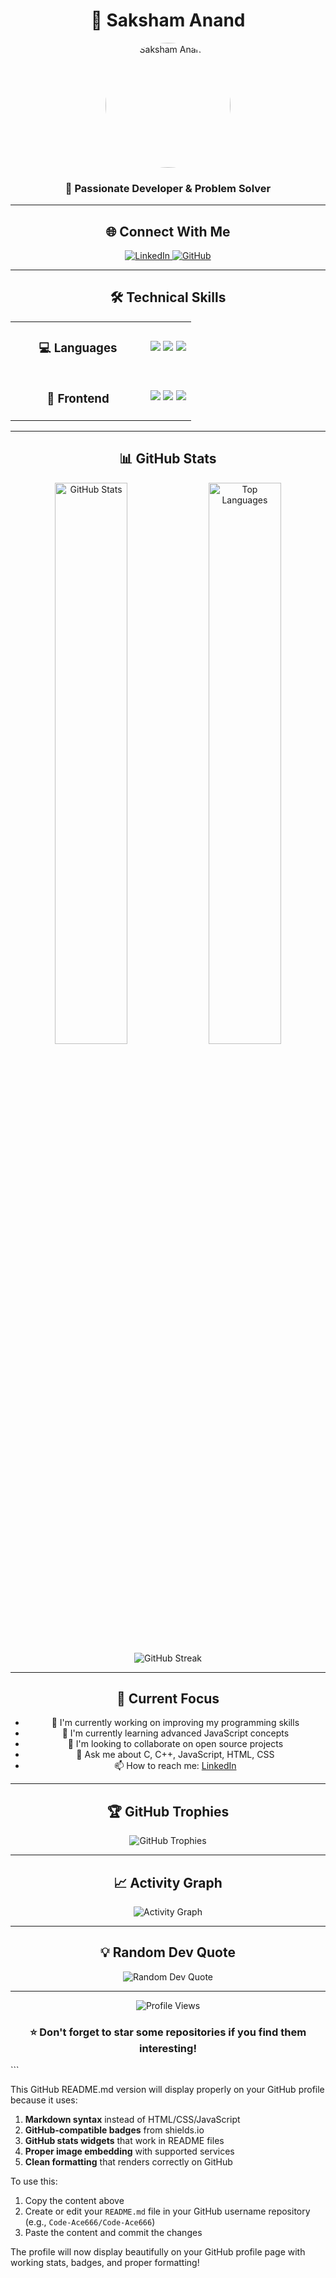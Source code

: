 <div align="center">

# 🚀 Saksham Anand

<img src="https://i.ibb.co/h1d3vP70/Whats-App-Image-2025-06-14-at-13-15-50-0879963a.jpg" alt="Saksham Anand" width="200" height="200" style="border-radius: 50%; object-fit: cover;"/>

### 💫 Passionate Developer & Problem Solver

---

## 🌐 Connect With Me

<p align="center">
  <a href="https://www.linkedin.com/in/saksham-anand-714008317" target="_blank">
    <img src="https://img.shields.io/badge/LinkedIn-0077B5?style=for-the-badge&logo=linkedin&logoColor=white" alt="LinkedIn"/>
  </a>
  <a href="https://github.com/Code-Ace666" target="_blank">
    <img src="https://img.shields.io/badge/GitHub-100000?style=for-the-badge&logo=github&logoColor=white" alt="GitHub"/>
  </a>
</p>

---

## 🛠️ Technical Skills

<table align="center">
  <tr>
    <td align="center" width="200">
      <h3>💻 Languages</h3>
    </td>
    <td align="center">
      <img src="https://img.shields.io/badge/C-00599C?style=for-the-badge&logo=c&logoColor=white"/>
      <img src="https://img.shields.io/badge/C++-00599C?style=for-the-badge&logo=cplusplus&logoColor=white"/>
      <img src="https://img.shields.io/badge/JavaScript-F7DF1E?style=for-the-badge&logo=javascript&logoColor=black"/>
    </td>
  </tr>
  <tr>
    <td align="center" width="200">
      <h3>🎨 Frontend</h3>
    </td>
    <td align="center">
      <img src="https://img.shields.io/badge/HTML5-E34F26?style=for-the-badge&logo=html5&logoColor=white"/>
      <img src="https://img.shields.io/badge/CSS3-1572B6?style=for-the-badge&logo=css3&logoColor=white"/>
      <img src="https://img.shields.io/badge/VS_Code-007ACC?style=for-the-badge&logo=visual-studio-code&logoColor=white"/>
    </td>
  </tr>
</table>

---

## 📊 GitHub Stats

<div align="center">
  <img src="https://github-readme-stats.vercel.app/api?username=Code-Ace666&show_icons=true&theme=radical&hide_border=true" alt="GitHub Stats" width="48%"/>
  <img src="https://github-readme-stats.vercel.app/api/top-langs/?username=Code-Ace666&layout=compact&theme=radical&hide_border=true" alt="Top Languages" width="48%"/>
</div>

<div align="center">
  <img src="https://github-readme-streak-stats.herokuapp.com/?user=Code-Ace666&theme=radical&hide_border=true" alt="GitHub Streak"/>
</div>

---

## 🎯 Current Focus

- 🔭 I'm currently working on improving my programming skills
- 🌱 I'm currently learning advanced JavaScript concepts
- 👯 I'm looking to collaborate on open source projects
- 💬 Ask me about C, C++, JavaScript, HTML, CSS
- 📫 How to reach me: [LinkedIn](https://www.linkedin.com/in/saksham-anand-714008317)

---

## 🏆 GitHub Trophies

<div align="center">
  <img src="https://github-profile-trophy.vercel.app/?username=Code-Ace666&theme=radical&no-frame=true&no-bg=false&margin-w=4" alt="GitHub Trophies"/>
</div>

---

## 📈 Activity Graph

<div align="center">
  <img src="https://github-readme-activity-graph.vercel.app/graph?username=Code-Ace666&theme=react-dark&hide_border=true" alt="Activity Graph"/>
</div>

---

## 💡 Random Dev Quote

<div align="center">
  <img src="https://quotes-github-readme.vercel.app/api?type=horizontal&theme=radical" alt="Random Dev Quote"/>
</div>

---

<div align="center">
  <img src="https://komarev.com/ghpvc/?username=Code-Ace666&label=Profile%20views&color=0e75b6&style=flat" alt="Profile Views"/>
</div>

<div align="center">
  
### ⭐ Don't forget to star some repositories if you find them interesting!

</div>

</div>
```

This GitHub README.md version will display properly on your GitHub profile because it uses:

1. **Markdown syntax** instead of HTML/CSS/JavaScript
2. **GitHub-compatible badges** from shields.io
3. **GitHub stats widgets** that work in README files
4. **Proper image embedding** with supported services
5. **Clean formatting** that renders correctly on GitHub

To use this:
1. Copy the content above
2. Create or edit your `README.md` file in your GitHub username repository (e.g., `Code-Ace666/Code-Ace666`)
3. Paste the content and commit the changes

The profile will now display beautifully on your GitHub profile page with working stats, badges, and proper formatting!

